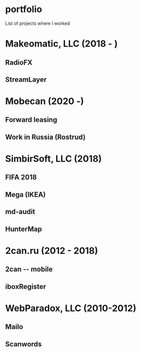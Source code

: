 # portfolio
List of projects where I worked

# Makeomatic, LLC (2018 - )

## RadioFX

## StreamLayer

# Mobecan (2020 -)

## Forward leasing

## Work in Russia (Rostrud)

# SimbirSoft, LLC (2018)

## FIFA 2018

## Mega (IKEA)

## md-audit

## HunterMap

# 2can.ru (2012 - 2018)

## 2can -- mobile 

## iboxRegister

# WebParadox, LLC (2010-2012)

## Mailo

## Scanwords
